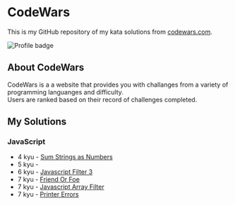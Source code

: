 # CodeWars
This is my GitHub repository of my kata solutions from [codewars.com](https://www.codewars.com/).

![Profile badge](https://www.codewars.com/users/donalducky/badges/large)

## About CodeWars
CodeWars is a a website that provides you with challanges from a variety of programming languanges and difficulty. <br />
Users are ranked based on their record of challenges completed.

## My Solutions



### JavaScript
- 4 kyu - [Sum Strings as Numbers](js/SumStringsAsNumbers.js)
- 5 kyu - 
- 6 kyu - [Javascript Filter 3](js/JavascriptFilter3.js)
- 7 kyu - [Friend Or Foe](js/FriendOrFoe.js)
- 7 kyu - [Javascript Array Filter](js/JavascriptArrayFilter.js)
- 7 kyu - [Printer Errors](js/PrinterErrors.js)


